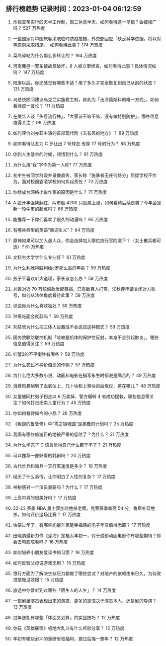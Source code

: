 
## 排行榜趋势 记录时间：2023-01-04 06:12:59
  
  1. 乐视宣布实行四天半工作制，周三休息半天，如何看待这一举措？会被推广吗？ 527 万热度
    
  2. 一些国家对中国旅客采取临时防疫措施，外交部回应「缺乏科学依据，将以对等原则采取措施」，如何看待此事？ 174 万热度
    
  3. 菜鸟驿站为什么那么多转让的？ 164 万热度
    
  4. 河南鹿邑一警车被故意破坏，8 人被立案侦查，如何看待此事？具体情况如何？ 147 万热度
    
  5. 阳康以后，你还感觉有哪些不适？用了多久才完全恢复到自己从前的状态？ 131 万热度
    
  6. 乌总统顾问建议乌克兰实施君主制，称此为「击溃莫斯科的唯一方式」，如何看待这一言论？ 111 万热度
    
  7. 在美华人谈「头号流行株」，「大家该干嘛干嘛，没有做特别防护」，哪些信息值得关注？ 98 万热度
    
  8. 如何评价刘亦菲主演的首部现代剧《去有风的地方》？ 89 万热度
    
  9. 如何看待队友为 C 罗让出 7 号球衣 改穿 77 号的行为？ 88 万热度
    
  10. 你到人生低谷的时候，领悟到什么？ 81 万热度
    
  11. 为什么用“我”字作为第一人称? 77 万热度
    
  12. 初中生被同学群殴并录像疯传，家长称「施暴者无任何处分」质疑学校不作为，面对校园霸凌学校如何负起责任？ 72 万热度
    
  13. 你想成为网络小说作家的原因是什么？ 71 万热度
    
  14. A 股开年强势翻红，两市超 4200 只股票上涨，如何看待后续走势？今年会是新一轮牛市的起点吗？ 66 万热度
    
  15. 能推荐一下你们喜欢了很久的动漫吗？ 65 万热度
    
  16. 有哪些典型的英语“熟词生义”？ 64 万热度
    
  17. 原神如果可以加入愚人众，你会选择加入哪位执行官的麾下？（女士散兵都可选）? 61 万热度
    
  18. 文科生大学学什么专业好？ 61 万热度
    
  19. 为什么利雅得胜利给c罗那么高的年薪？ 59 万热度
    
  20. 孩子不喜欢听大道理，家长该怎么办？ 59 万热度
    
  21. 刘鑫对近 70 万赔偿款发起募捐，已有数百人打赏，江秋莲申请关闭对方账号，如何从法律角度看待此事？ 59 万热度
    
  22. 说说你为什么喜欢独处？ 59 万热度
    
  23. 钟离吃面会就蒜吗？ 59 万热度
    
  24. 刘慈欣为什么把三体人设置成不会说谎这种模式？ 59 万热度
    
  25. 国务院联防联控机制「咳嗽是机体的保护性反射，本身不会引起肺炎」，哪些信息值得关注？ 59 万热度
    
  26. 红警2的不平衡性有哪些？ 58 万热度
    
  27. 为什么农民不种价值高的作物？ 57 万热度
    
  28. 为什么绝大多数小说、动画和电影在描写永生时都说是痛苦的？ 49 万热度
    
  29. 消费风暴刮到了血氧仪上，几十块和上百块的血氧仪，差在哪儿？ 48 万热度
    
  30. 女童被同村男子拐走以 6 万卖掉，警方辗转 4 省成功援救，哪些信息需关注？如何打击拐卖儿童行为？ 45 万热度
    
  31. 你如何看待如今的小品？ 28 万热度
    
  32. 《叛逆的鲁鲁修》中“零之镇魂曲”是愚蠢的计划吗？ 25 万热度
    
  33. 我国有哪些旅游目的地被严重的低估了？为什么？ 21 万热度
    
  34. 为什么学完了 C 语言觉得自己什么都干不了？ 21 万热度
    
  35. 可以推荐一部好看的韩剧吗？ 20 万热度
    
  36. 古代步兵和骑兵一天行军速度是多少？ 18 万热度
    
  37. 经历了什么事情，让你明白了人性的复杂？ 17 万热度
    
  38. 神秘感对一个演员重要吗？为什么？ 17 万热度
    
  39. 上高中真的很美好吗？ 17 万热度
    
  40. 22-23 赛季 NBA 勇士双加时绝杀老鹰，克莱赛季新高 54 分，鲁尼补篮绝杀，如何评价这场比赛？ 17 万热度
    
  41. 快要过年了，有哪些能提升家庭幸福感的电子年货值得添置？ 17 万热度
    
  42. 田晓鹏最新力作《深海》定档大年初一，对于这部动画电影你有哪些期待？你会去电影院看吗？ 16 万热度
    
  43. 如何培养小朋友爱读书的习惯？ 16 万热度
    
  44. 如何反驳父母说游戏无用？ 16 万热度
    
  45. 银行方面为了解决生存压力都做了哪些尝试？对地产的依赖由来已久，为何改进措施见效慢？ 15 万热度
    
  46. 旅途中你曾听到过哪些「陌生人的人生」？ 14 万热度
    
  47. 一部剧里演员表现出来的演技，更多的是取决于演员本人，还是剧的导演？ 13 万热度
    
  48. 过年送礼有哪些「体面又划算」的实战技巧？ 12 万热度
    
  49. 你玩《英雄联盟》极地大乱斗有什么经验分享？ 12 万热度
    
  50. 年初有哪些必冲的重磅省钱福利，错过后悔一整年？ 12 万热度
    